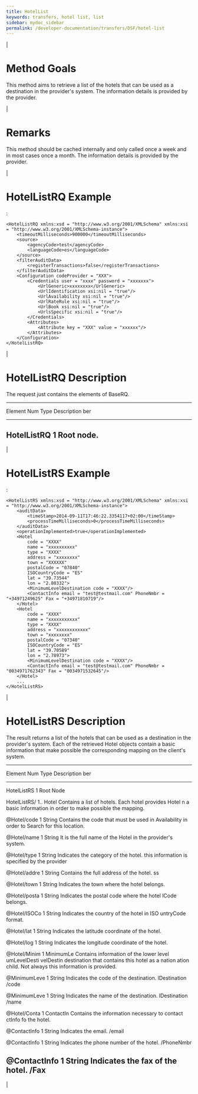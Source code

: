 ```yaml
---
title: HotelList
keywords: transfers, hotel list, list
sidebar: mydoc_sidebar
permalink: /developer-documentation/transfers/DSF/hotel-list
---
```

|

Method Goals
============

This method aims to retrieve a list of the hotels that can be used as a
destination in the provider's system. The information details is
provided by the provider.

|

Remarks
=======

This method should be cached internally and only called once a week and
in most cases once a month. The information details is provided by the
provider.

|

HotelListRQ Example
===================

:

    <HotelListRQ xmlns:xsd = "http://www.w3.org/2001/XMLSchema" xmlns:xsi = "http://www.w3.org/2001/XMLSchema-instance">
        <timeoutMilliseconds>900000</timeoutMilliseconds>
        <source>
            <agencyCode>test</agencyCode>
            <languageCode>es</languageCode>
        </source>
        <filterAuditData>
            <registerTransactions>false</registerTransactions>
        </filterAuditData>
        <Configuration codeProvider = "XXX">
            <Credentials user = "xxxx" password = "xxxxxxx">
                <UrlGeneric>xxxxxxxx</UrlGeneric>
                <UrlIdentification xsi:nil = "true"/>
                <UrlAvailability xsi:nil = "true"/>
                <UrlRateRule xsi:nil = "true"/>
                <UrlBook xsi:nil = "true"/>
                <UrlsSpecific xsi:nil = "true"/>
            </Credentials>
            <Attributes>
                <Attribute key = "XXX" value = "xxxxxx"/>
            </Attributes>
        </Configuration>
    </HotelListRQ>

|

HotelListRQ Description
=======================

The request just contains the elements of BaseRQ.

  ------------------------------------------------------------------------
  Element             Num Type     Description
                      ber          
  ------------------- --- -------- ---------------------------------------
  HotelListRQ         1            Root node.
  ------------------------------------------------------------------------

|

HotelListRS Example
===================

:

    <HotelListRS xmlns:xsd = "http://www.w3.org/2001/XMLSchema" xmlns:xsi = "http://www.w3.org/2001/XMLSchema-instance">
        <auditData>
            <timeStamp>2014-09-11T17:46:22.3354117+02:00</timeStamp>
            <processTimeMilliseconds>0</processTimeMilliseconds>
        </auditData>
        <operationImplemented>true</operationImplemented>
        <Hotel
            code = "XXXX"
            name = "xxxxxxxxxx"
            type = "XXXX"
            address = "xxxxxxxx"
            town = "XXXXXX"
            postalCode = "07840"
            ISOCountryCode = "ES"
            lat = "39.73544"
            lon = "2.80332">
            <MinimumLevelDestination code = "XXXX"/>
            <ContactInfo email = "test@testmail.com" PhoneNmbr = "+34971249625" Fax = "+34971810719"/>
        </Hotel>
        <Hotel
            code = "XXXX"
            name = "xxxxxxxxxxx"
            type = "XXXX"
            address = "xxxxxxxxxxxx"
            town = "xxxxxxxx"
            postalCode = "07340"
            ISOCountryCode = "ES"
            lat = "39.70589"
            lon = "2.78973">
            <MinimumLevelDestination code = "XXXX"/>
            <ContactInfo email = "test@testmail.com" PhoneNmbr = "0034971762343" Fax = "0034971532645"/>
        </Hotel>
        ...
    </HotelListRS>

|

HotelListRS Description
=======================

The result returns a list of the hotels that can be used as a
destination in the provider's system. Each of the retrieved Hotel
objects contain a basic information that make possible the corresponding
mapping on the client's system.

  -------------------------------------------------------------------------
  Element      Num Type      Description
               ber           
  ------------ --- --------- ----------------------------------------------
  HotelListRS  1             Root Node

  HotelListRS/ 1.. Hotel     Contains a list of hotels. Each hotel provides
  Hotel        n             a basic information in order to make possible
                             the mapping.

  @Hotel/code  1   String    Contains the code that must be used in
                             Availability in order to Search for this
                             location.

  @Hotel/name  1   String    It is the full name of the Hotel in the
                             provider's system.

  @Hotel/type  1   String    Indicates the category of the hotel. this
                             information is specified by the provider

  @Hotel/addre 1   String    Contains the full address of the hotel.
  ss                         

  @Hotel/town  1   String    Indicates the town where the hotel belongs.

  @Hotel/posta 1   String    Indicates the postal code where the hotel
  lCode                      belongs.

  @Hotel/ISOCo 1   String    Indicates the country of the hotel in ISO
  untryCode                  format.

  @Hotel/lat   1   String    Indicates the latitude coordinate of the
                             hotel.

  @Hotel/log   1   String    Indicates the longitude coordinate of the
                             hotel.

  @Hotel/Minim 1   MinimumLe Contains information of the lower level
  umLevelDesti     velDestin destination that contains this hotel as a
  nation           ation     child. Not always this information is
                             provided.

  @MinimumLeve 1   String    Indicates the code of the destination.
  lDestination               
  /code                      

  @MinimumLeve 1   String    Indicates the name of the destination.
  lDestination               
  /name                      

  @Hotel/Conta 1   ContactIn Contains the information necessary to contact
  ctInfo           fo        the hotel.

  @ContactInfo 1   String    Indicates the email.
  /email                     

  @ContactInfo 1   String    Indicates the phone number of the hotel.
  /PhoneNmbr                 

  @ContactInfo 1   String    Indicates the fax of the hotel.
  /Fax                       
  -------------------------------------------------------------------------

|
